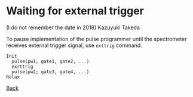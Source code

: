 # Waiting for external trigger
(I do not remember the date in 2018) Kazuyuki Takeda

To pause implementation of the pulse programmer until the spectrometer receives external trigger signal, use `exttrig` command.

```
Init
  pulse(pw1; gate1, gate2, ...)
  exrttrig
  pulse(pw2; gate3, gate4, ...)
Relax
```

[Back](../index.md)
